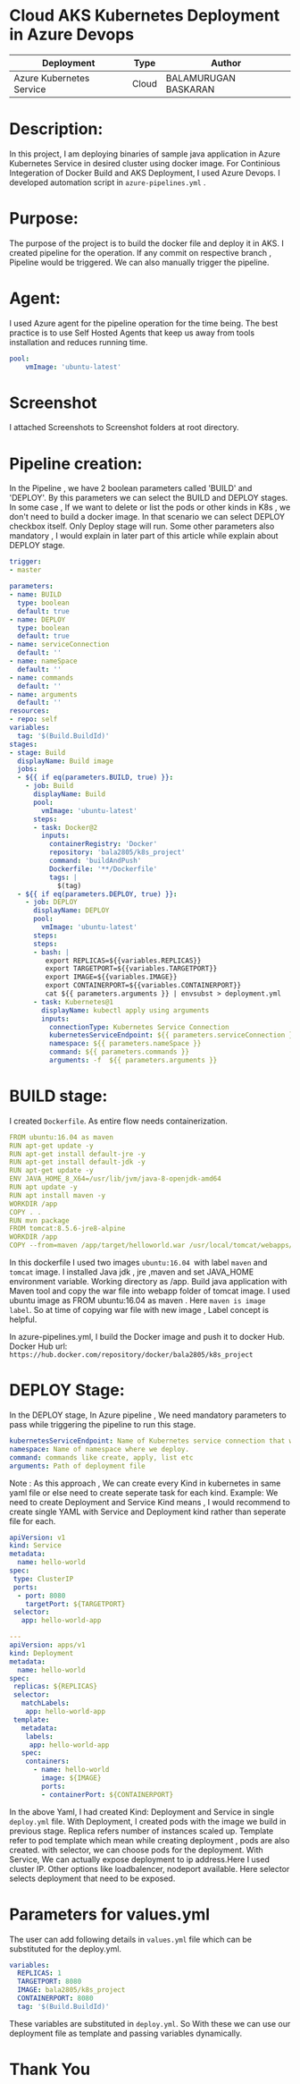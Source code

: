 # Cloud AKS Kubernetes Deployment in Azure Devops

| Deployment | Type| Author |
| -------- | -------- |--------|
| Azure Kubernetes Service |Cloud  | BALAMURUGAN BASKARAN|


# Description:
In this project, I am deploying binaries of sample java application in Azure Kubernetes Service in desired cluster using docker image.
For Continious Integeration of Docker Build and AKS Deployment, I used Azure Devops. I developed automation script in `azure-pipelines.yml` .

# Purpose:
The purpose of the project is to  build the docker file and deploy it in AKS. I created pipeline for the operation. If any commit on respective branch , Pipeline would be triggered. We can also manually trigger the pipeline.

# Agent:
I used Azure agent for the pipeline operation for the time being. The best practice is to use Self Hosted Agents that keep us away from tools installation and reduces running time.

```YAML
pool:
    vmImage: 'ubuntu-latest'
```
# Screenshot
I attached Screenshots to Screenshot folders at root directory.

# Pipeline creation:
In the Pipeline , we have 2 boolean parameters called 'BUILD' and 'DEPLOY'. By this parameters we can select the BUILD and  DEPLOY stages. In some case , If we want to delete or list the pods or other kinds in K8s , we don't need to build a docker image. In that scenario we can select DEPLOY checkbox itself. Only Deploy stage will run.
Some other parameters also mandatory , I would explain in later part of this article while explain about DEPLOY stage.
```yaml DOCKERFILE
trigger:
- master

parameters:
- name: BUILD
  type: boolean
  default: true
- name: DEPLOY
  type: boolean
  default: true
- name: serviceConnection
  default: '' 
- name: nameSpace
  default: '' 
- name: commands
  default: '' 
- name: arguments
  default: '' 
resources:
- repo: self
variables:
  tag: '$(Build.BuildId)'
stages:
- stage: Build
  displayName: Build image
  jobs:  
  - ${{ if eq(parameters.BUILD, true) }}:
    - job: Build
      displayName: Build
      pool:
        vmImage: 'ubuntu-latest'
      steps:
      - task: Docker@2
        inputs:
          containerRegistry: 'Docker'
          repository: 'bala2805/k8s_project'
          command: 'buildAndPush'
          Dockerfile: '**/Dockerfile'
          tags: |
            $(tag)  
  - ${{ if eq(parameters.DEPLOY, true) }}:          
    - job: DEPLOY
      displayName: DEPLOY
      pool:
        vmImage: 'ubuntu-latest'
      steps: 
      steps:
      - bash: |
         export REPLICAS=${{variables.REPLICAS}}
         export TARGETPORT=${{variables.TARGETPORT}}
         export IMAGE=${{variables.IMAGE}}
         export CONTAINERPORT=${{variables.CONTAINERPORT}}
         cat ${{ parameters.arguments }} | envsubst > deployment.yml
      - task: Kubernetes@1
        displayName: kubectl apply using arguments
        inputs:
          connectionType: Kubernetes Service Connection
          kubernetesServiceEndpoint: ${{ parameters.serviceConnection }}
          namespace: ${{ parameters.nameSpace }}
          command: ${{ parameters.commands }}
          arguments: -f  ${{ parameters.arguments }}
```

# BUILD stage:
I created `Dockerfile`. As entire flow needs containerization.
```yaml DOCKERFILE
FROM ubuntu:16.04 as maven
RUN apt-get update -y
RUN apt-get install default-jre -y
RUN apt-get install default-jdk -y
RUN apt-get update -y
ENV JAVA_HOME_8_X64=/usr/lib/jvm/java-8-openjdk-amd64 
RUN apt update -y
RUN apt install maven -y
WORKDIR /app
COPY . .
RUN mvn package
FROM tomcat:8.5.6-jre8-alpine
WORKDIR /app
COPY --from=maven /app/target/helloworld.war /usr/local/tomcat/webapps/helloworld.war
```

In this dockerfile I used two images `ubuntu:16.04 `with label `maven` and `tomcat` image. I installed Java jdk , jre ,maven and set JAVA_HOME environment variable.
Working directory as /app. Build java application with Maven tool and copy the war file into webapp folder of tomcat image.
I used ubuntu image as FROM ubuntu:16.04 as maven . Here `maven is image label`. So at time of copying war file with new image , Label concept is helpful.

In azure-pipelines.yml, I build the Docker image and push it to docker Hub.
Docker Hub url: `https://hub.docker.com/repository/docker/bala2805/k8s_project`

# DEPLOY Stage:
In the DEPLOY stage, In Azure pipeline , We need mandatory parameters to pass while triggering the pipeline to run this stage.
```YAML
kubernetesServiceEndpoint: Name of Kubernetes service connection that we created with our namespace.
namespace: Name of namespace where we deploy.
command: commands like create, apply, list etc
arguments: Path of deployment file
```
Note : As this approach , We can create every Kind in kubernetes in same yaml file or else need to create seperate task for each kind.
Example: We need to create Deployment and Service Kind means , I would recommend to create single YAML with Service and Deployment kind rather than seperate file for each.

```yaml deploy.yml
apiVersion: v1
kind: Service
metadata:
  name: hello-world
spec:
 type: ClusterIP
 ports:
  - port: 8080
    targetPort: ${TARGETPORT}
 selector:
   app: hello-world-app

---
apiVersion: apps/v1
kind: Deployment
metadata:
  name: hello-world
spec:
 replicas: ${REPLICAS}
 selector:
   matchLabels:
    app: hello-world-app
 template:
   metadata:
    labels:
     app: hello-world-app
   spec:
    containers:
      - name: hello-world
        image: ${IMAGE}
        ports:
        - containerPort: ${CONTAINERPORT}
```
In the above Yaml, I had created Kind: Deployment and Service in single `deploy.yml` file.
With Deployment, I created pods with the image we build in previous stage. Replica refers number of instances scaled up. Template refer to pod template which mean while creating deployment , pods are also created. with selector, we can choose pods for the deployment.
With Service, We can actually expose deployment to ip address.Here I used cluster IP. Other options like loadbalencer, nodeport available. Here selector selects deployment that need to be exposed.

# Parameters for values.yml
The user can add following details in `values.yml` file which can be substituted for the deploy.yml.
```YAML
variables:
  REPLICAS: 1
  TARGETPORT: 8080
  IMAGE: bala2805/k8s_project
  CONTAINERPORT: 8080
  tag: '$(Build.BuildId)'
```
These variables are substituted in `deploy.yml`. So With these we can use our deployment file as template and passing variables dynamically.


# Thank You
